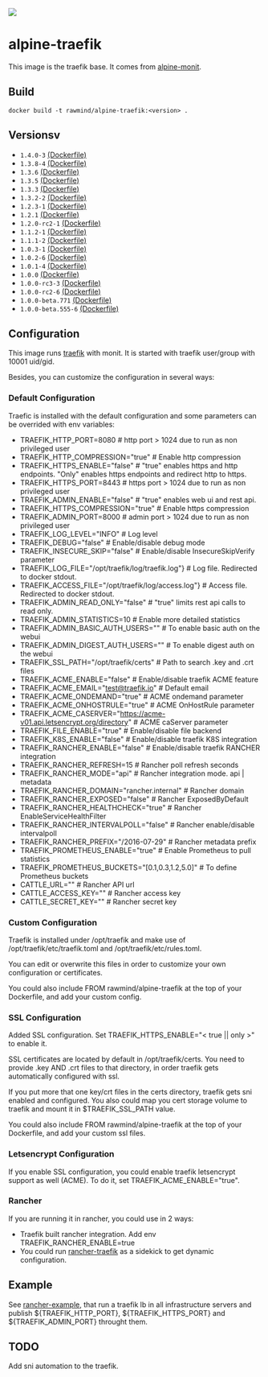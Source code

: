 [![](https://images.microbadger.com/badges/image/rawmind/alpine-traefik.svg)](https://microbadger.com/images/rawmind/alpine-traefik "Get your own image badge on microbadger.com")

alpine-traefik
==============

This image is the traefik base. It comes from [alpine-monit][alpine-monit].

## Build

```
docker build -t rawmind/alpine-traefik:<version> .
```

## Versionsv

- `1.4.0-3` [(Dockerfile)](https://github.com/rawmind0/alpine-traefik/blob/1.4.0-3/Dockerfile)
- `1.3.8-4` [(Dockerfile)](https://github.com/rawmind0/alpine-traefik/blob/1.3.8-4/Dockerfile)
- `1.3.6` [(Dockerfile)](https://github.com/rawmind0/alpine-traefik/blob/1.3.6/Dockerfile)
- `1.3.5` [(Dockerfile)](https://github.com/rawmind0/alpine-traefik/blob/1.3.5/Dockerfile)
- `1.3.3` [(Dockerfile)](https://github.com/rawmind0/alpine-traefik/blob/1.3.3/Dockerfile)
- `1.3.2-2` [(Dockerfile)](https://github.com/rawmind0/alpine-traefik/blob/1.3.2-2/Dockerfile)
- `1.2.3-1` [(Dockerfile)](https://github.com/rawmind0/alpine-traefik/blob/1.2.3-1/Dockerfile)
- `1.2.1` [(Dockerfile)](https://github.com/rawmind0/alpine-traefik/blob/1.2.1/Dockerfile)
- `1.2.0-rc2-1` [(Dockerfile)](https://github.com/rawmind0/alpine-traefik/blob/1.2.0-rc2-1/Dockerfile)
- `1.1.2-1` [(Dockerfile)](https://github.com/rawmind0/alpine-traefik/blob/1.1.2-1/Dockerfile)
- `1.1.1-2` [(Dockerfile)](https://github.com/rawmind0/alpine-traefik/blob/1.1.1-2/Dockerfile)
- `1.0.3-1` [(Dockerfile)](https://github.com/rawmind0/alpine-traefik/blob/1.0.3-1/Dockerfile)
- `1.0.2-6` [(Dockerfile)](https://github.com/rawmind0/alpine-traefik/blob/1.0.2-6/Dockerfile)
- `1.0.1-4` [(Dockerfile)](https://github.com/rawmind0/alpine-traefik/blob/1.0.1-4/Dockerfile)
- `1.0.0` [(Dockerfile)](https://github.com/rawmind0/alpine-traefik/blob/1.0.0/Dockerfile)
- `1.0.0-rc3-3` [(Dockerfile)](https://github.com/rawmind0/alpine-traefik/blob/1.0.0-rc3-3/Dockerfile)
- `1.0.0-rc2-6` [(Dockerfile)](https://github.com/rawmind0/alpine-traefik/blob/1.0.0-rc2-6/Dockerfile)
- `1.0.0-beta.771` [(Dockerfile)](https://github.com/rawmind0/alpine-traefik/blob/1.0.0-beta.771/Dockerfile)
- `1.0.0-beta.555-6` [(Dockerfile)](https://github.com/rawmind0/alpine-traefik/blob/1.0.0-beta.555-6/Dockerfile)


## Configuration

This image runs [traefik][traefik] with monit. It is started with traefik user/group with 10001 uid/gid.

Besides, you can customize the configuration in several ways:

### Default Configuration

Traefic is installed with the default configuration and some parameters can be overrided with env variables:

- TRAEFIK_HTTP_PORT=8080								# http port > 1024 due to run as non privileged user
- TRAEFIK_HTTP_COMPRESSION="true"                       # Enable http compression
- TRAEFIK_HTTPS_ENABLE="false"							# "true" enables https and http endpoints. "Only" enables https endpoints and redirect http to https.
- TRAEFIK_HTTPS_PORT=8443								# https port > 1024 due to run as non privileged user
- TRAEFIK_ADMIN_ENABLE="false"								# "true" enables web ui and rest api.
- TRAEFIK_HTTPS_COMPRESSION="true"                       # Enable https compression
- TRAEFIK_ADMIN_PORT=8000								# admin port > 1024 due to run as non privileged user
- TRAEFIK_LOG_LEVEL="INFO"								# Log level
- TRAEFIK_DEBUG="false"									# Enable/disable debug mode
- TRAEFIK_INSECURE_SKIP="false"							# Enable/disable InsecureSkipVerify parameter
- TRAEFIK_LOG_FILE="/opt/traefik/log/traefik.log"}		# Log file. Redirected to docker stdout.
- TRAEFIK_ACCESS_FILE="/opt/traefik/log/access.log"}	# Access file. Redirected to docker stdout.
- TRAEFIK_ADMIN_READ_ONLY="false"								# "true" limits rest api calls to read only.
- TRAEFIK_ADMIN_STATISTICS=10                            # Enable more detailed statistics
- TRAEFIK_ADMIN_BASIC_AUTH_USERS=""                            # To enable basic auth on the webui
- TRAEFIK_ADMIN_DIGEST_AUTH_USERS=""                            # To enable digest auth on the webui
- TRAEFIK_SSL_PATH="/opt/traefik/certs"					# Path to search .key and .crt files
- TRAEFIK_ACME_ENABLE="false"							# Enable/disable traefik ACME feature
- TRAEFIK_ACME_EMAIL="test@traefik.io"					# Default email
- TRAEFIK_ACME_ONDEMAND="true"							# ACME ondemand parameter
- TRAEFIK_ACME_ONHOSTRULE="true"						# ACME OnHostRule parameter
- TRAEFIK_ACME_CASERVER="https://acme-v01.api.letsencrypt.org/directory"						# ACME caServer parameter
- TRAEFIK_FILE_ENABLE="true"							# Enable/disable file backend
- TRAEFIK_K8S_ENABLE="false"							# Enable/disable traefik K8S integration
- TRAEFIK_RANCHER_ENABLE="false"						# Enable/disable traefik RANCHER integration
- TRAEFIK_RANCHER_REFRESH=15                            # Rancher poll refresh seconds
- TRAEFIK_RANCHER_MODE="api"                            # Rancher integration mode. api | metadata
- TRAEFIK_RANCHER_DOMAIN="rancher.internal"				# Rancher domain
- TRAEFIK_RANCHER_EXPOSED="false"						# Rancher ExposedByDefault
- TRAEFIK_RANCHER_HEALTHCHECK="true"					# Rancher EnableServiceHealthFilter
- TRAEFIK_RANCHER_INTERVALPOLL="false"      # Rancher enable/disable intervalpoll
- TRAEFIK_RANCHER_PREFIX="/2016-07-29"      # Rancher metadata prefix
- TRAEFIK_PROMETHEUS_ENABLE="true"			# Enable Prometheus to pull statistics
- TRAEFIK_PROMETHEUS_BUCKETS="[0.1,0.3,1.2,5.0]" 	# To define Prometheus buckets
- CATTLE_URL=""											# Rancher API url
- CATTLE_ACCESS_KEY=""									# Rancher access key
- CATTLE_SECRET_KEY=""									# Rancher secret key

### Custom Configuration

Traefik is installed under /opt/traefik and make use of /opt/traefik/etc/traefik.toml and /opt/traefik/etc/rules.toml.

You can edit or overwrite this files in order to customize your own configuration or certificates.

You could also include FROM rawmind/alpine-traefik at the top of your Dockerfile, and add your custom config.

### SSL Configuration

Added SSL configuration. Set TRAEFIK_HTTPS_ENABLE="< true || only >" to enable it.

SSL certificates are located by default in /opt/traefik/certs. You need to provide .key AND .crt files to that directory, in order traefik gets automatically configured with ssl.

If you put more that one key/crt files in the certs directory, traefik gets sni enabled and configured. You also could map you cert storage volume to traefik and mount it in $TRAEFIK_SSL_PATH value.

You could also include FROM rawmind/alpine-traefik at the top of your Dockerfile, and add your custom ssl files.

### Letsencrypt Configuration

If you enable SSL configuration, you could enable traefik letsencrypt support as well (ACME). To do it, set TRAEFIK_ACME_ENABLE="true".


### Rancher

If you are running it in rancher, you could use in 2 ways:

- Traefik built rancher integration. Add env TRAEFIK_RANCHER_ENABLE=true
- You could run [rancher-traefik][rancher-traefik] as a sidekick to get dynamic configuration.


## Example

See [rancher-example][rancher-example], that run a traefik lb in all infrastructure servers and publish ${TRAEFIK_HTTP_PORT}, ${TRAEFIK_HTTPS_PORT} and ${TRAEFIK_ADMIN_PORT} throught them.


## TODO

Add sni automation to the traefik.

[alpine-monit]: https://github.com/rawmind0/alpine-monit/
[traefik]: https://github.com/containous/traefik
[rancher-traefik]: https://hub.docker.com/r/rawmind/rancher-traefik/
[rancher-example]: https://github.com/rawmind0/alpine-traefik/tree/master/rancher
